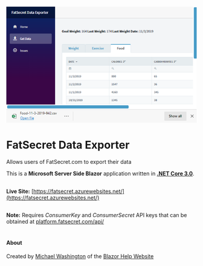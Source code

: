 ![FatSecret Data Exporter](https://github.com/ADefWebserver/FatSecretDataExporter/blob/master/FatSecretScreenShot.png?raw=true "FatSecret Data Exporter")
# FatSecret Data Exporter
Allows users of FatSecret.com to export their data

This is a **Microsoft Server Side Blazor** application written in **[.NET Core 3.0](https://dotnet.microsoft.com/download/dotnet-core/3.0)**.
##
**Live Site:** [https://fatsecret.azurewebsites.net/](https://fatsecret.azurewebsites.net/)
##
**Note:** Requires *ConsumerKey* and *ConsumerSecret* API keys that can be obtained at [platform.fatsecret.com/api/](https://platform.fatsecret.com/api/Default.aspx?screen=r)
#
#### About
Created by [Michael Washington](https://twitter.com/ADefWebserver) of the [Blazor Help Website](https://BlazorHelpWebsite.com/)

